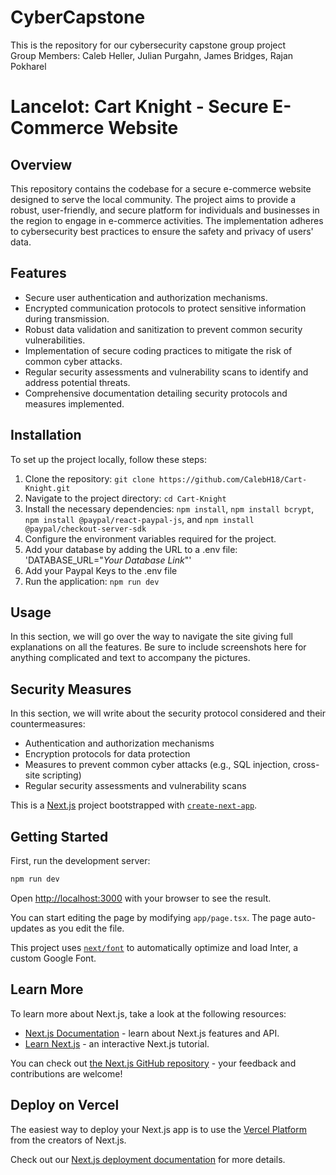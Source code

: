 # CyberCapstone
This is the repository for our cybersecurity capstone group project <br />
Group Members: Caleb Heller, Julian Purgahn, James Bridges, Rajan Pokharel 

# Lancelot: Cart Knight - Secure E-Commerce Website

## Overview

This repository contains the codebase for a secure e-commerce website designed to serve the local community. The project aims to provide a robust, user-friendly, and secure platform for individuals and businesses in the region to engage in e-commerce activities. The implementation adheres to cybersecurity best practices to ensure the safety and privacy of users' data.

## Features

- Secure user authentication and authorization mechanisms.
- Encrypted communication protocols to protect sensitive information during transmission.
- Robust data validation and sanitization to prevent common security vulnerabilities.
- Implementation of secure coding practices to mitigate the risk of common cyber attacks.
- Regular security assessments and vulnerability scans to identify and address potential threats.
- Comprehensive documentation detailing security protocols and measures implemented.

## Installation

To set up the project locally, follow these steps:
1. Clone the repository: `git clone https://github.com/CalebH18/Cart-Knight.git`
2. Navigate to the project directory: `cd Cart-Knight`
3. Install the necessary dependencies: `npm install`, `npm install bcrypt`, `npm install @paypal/react-paypal-js`, and `npm install @paypal/checkout-server-sdk`
4. Configure the environment variables required for the project.
5. Add your database by adding the URL to a .env file: 'DATABASE_URL="*Your Database Link*"'
6. Add your Paypal Keys to the .env file
7. Run the application: `npm run dev`

## Usage

In this section, we will go over the way to navigate the site giving full explanations on all the features. Be sure to include screenshots here for anything complicated and text to accompany the pictures. 

## Security Measures

In this section, we will write about the security protocol considered and their countermeasures:

- Authentication and authorization mechanisms
- Encryption protocols for data protection
- Measures to prevent common cyber attacks (e.g., SQL injection, cross-site scripting)
- Regular security assessments and vulnerability scans

This is a [Next.js](https://nextjs.org/) project bootstrapped with [`create-next-app`](https://github.com/vercel/next.js/tree/canary/packages/create-next-app).

## Getting Started

First, run the development server:

```bash
npm run dev
```

Open [http://localhost:3000](http://localhost:3000) with your browser to see the result.

You can start editing the page by modifying `app/page.tsx`. The page auto-updates as you edit the file.

This project uses [`next/font`](https://nextjs.org/docs/basic-features/font-optimization) to automatically optimize and load Inter, a custom Google Font.

## Learn More

To learn more about Next.js, take a look at the following resources:

- [Next.js Documentation](https://nextjs.org/docs) - learn about Next.js features and API.
- [Learn Next.js](https://nextjs.org/learn) - an interactive Next.js tutorial.

You can check out [the Next.js GitHub repository](https://github.com/vercel/next.js/) - your feedback and contributions are welcome!

## Deploy on Vercel

The easiest way to deploy your Next.js app is to use the [Vercel Platform](https://vercel.com/new?utm_medium=default-template&filter=next.js&utm_source=create-next-app&utm_campaign=create-next-app-readme) from the creators of Next.js.

Check out our [Next.js deployment documentation](https://nextjs.org/docs/deployment) for more details.
